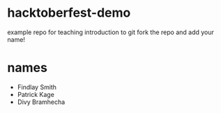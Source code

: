 # hacktoberfest-demo
example repo for teaching introduction to git
fork the repo and add your name!
# names
- Findlay Smith
- Patrick Kage
- Divy Bramhecha
